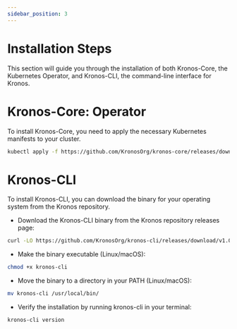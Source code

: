 ```yaml
---
sidebar_position: 3
---
```


# Installation Steps
This section will guide you through the installation of both Kronos-Core, the Kubernetes Operator, and Kronos-CLI, the command-line interface for Kronos.
# Kronos-Core: Operator
To install Kronos-Core, you need to apply the necessary Kubernetes manifests to your cluster.
```bash
kubectl apply -f https://github.com/KronosOrg/kronos-core/releases/download/v0.2.0/kronos-core-v0.2.0.yaml
```
# Kronos-CLI

To install Kronos-CLI, you can download the binary for your operating system from the Kronos repository.
- Download the Kronos-CLI binary from the Kronos repository releases page:
```bash
curl -LO https://github.com/KronosOrg/kronos-cli/releases/download/v1.0.0/kronos-cli 
```
- Make the binary executable (Linux/macOS):
```bash
chmod +x kronos-cli
```
- Move the binary to a directory in your PATH (Linux/macOS):
```bash
mv kronos-cli /usr/local/bin/
```
- Verify the installation by running kronos-cli in your terminal:
```bash
kronos-cli version
```